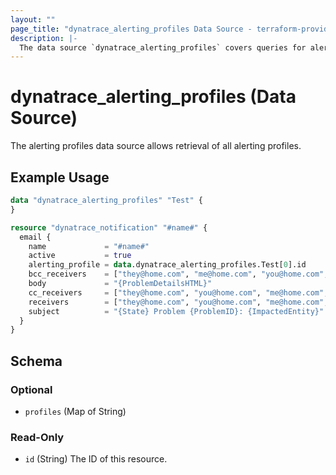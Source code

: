 ```yaml
---
layout: ""
page_title: "dynatrace_alerting_profiles Data Source - terraform-provider-dynatrace"
description: |-
  The data source `dynatrace_alerting_profiles` covers queries for alerting profiles
---
```


# dynatrace_alerting_profiles (Data Source)

The alerting profiles data source allows retrieval of all alerting profiles.

## Example Usage

```terraform
data "dynatrace_alerting_profiles" "Test" {
}

resource "dynatrace_notification" "#name#" {
  email {
    name             = "#name#"
    active           = true
    alerting_profile = data.dynatrace_alerting_profiles.Test[0].id
    bcc_receivers    = ["they@home.com", "me@home.com", "you@home.com", "we@home.com", "us@home.com"]
    body             = "{ProblemDetailsHTML}"
    cc_receivers     = ["they@home.com", "you@home.com", "me@home.com", "we@home.com"]
    receivers        = ["they@home.com", "you@home.com", "me@home.com", "we@home.com"]
    subject          = "{State} Problem {ProblemID}: {ImpactedEntity}"
  }
}
```

<!-- schema generated by tfplugindocs -->
## Schema

### Optional

- `profiles` (Map of String)

### Read-Only

- `id` (String) The ID of this resource.